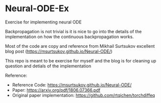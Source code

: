 # Neural-ODE-Ex
Exercise for implementing neural ODE

Backpropagation is not trivial is it is nice to go into the details of the implementation on how
the continuous backpropagation works.

Most of the code are copy and reference from Mikhail Surtsukov excellent blog post (https://msurtsukov.github.io/Neural-ODE/)

This repo is meant to be exercise for myself and the blog is for cleaning up question and detials of the implementation

Reference: 
- Reference Code: https://msurtsukov.github.io/Neural-ODE/
- Paper: https://arxiv.org/pdf/1806.07366.pdf
- Original paper implementation: https://github.com/rtqichen/torchdiffeq

